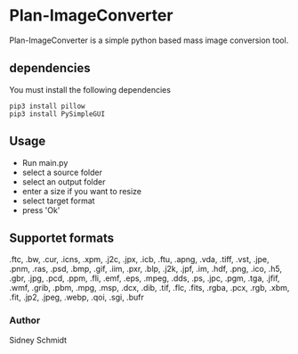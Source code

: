 # Plan-ImageConverter
Plan-ImageConverter is a simple python based mass image conversion tool.

## dependencies
You must install the following dependencies
```
pip3 install pillow
pip3 install PySimpleGUI
```

## Usage
- Run main.py
- select a source folder
- select an output folder
- enter a size if you want to resize
- select target format
- press 'Ok'

## Supportet formats
.ftc, .bw, .cur, .icns, .xpm, .j2c, .jpx, .icb, .ftu,
.apng, .vda, .tiff, .vst, .jpe, .pnm, .ras, .psd, .bmp,
.gif, .iim, .pxr, .blp, .j2k, .jpf, .im, .hdf, .png, .ico,
.h5, .gbr, .jpg, .pcd, .ppm, .fli, .emf, .eps, .mpeg, .dds,
.ps, .jpc, .pgm, .tga, .jfif, .wmf, .grib, .pbm, .mpg, .msp,
.dcx, .dib, .tif, .flc, .fits, .rgba, .pcx, .rgb, .xbm, .fit,
.jp2, .jpeg, .webp, .qoi, .sgi, .bufr

### Author
Sidney Schmidt
